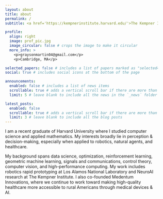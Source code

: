 ```yaml
---
layout: about
title: about
permalink: /
subtitle: <a href='https://kempnerinstitute.harvard.edu/'>The Kempner Institute @ Harvard University</a> and <a href='https://medentum.com/'>Medentum Innovations</a>

profile:
  align: right
  image: prof_pic.jpg
  image_circular: false # crops the image to make it circular
  more_info: >
    <p>graysonmartin04@gmail.com</p>
    <p>Cambridge, MA</p>

selected_papers: false # includes a list of papers marked as "selected={true}"
social: true # includes social icons at the bottom of the page

announcements:
  enabled: false # includes a list of news items
  scrollable: true # adds a vertical scroll bar if there are more than 3 news items
  limit: 5 # leave blank to include all the news in the `_news` folder

latest_posts:
  enabled: false
  scrollable: true # adds a vertical scroll bar if there are more than 3 new posts items
  limit: 3 # leave blank to include all the blog posts
---
```


I am a recent graduate of Harvard University where I studied computer science and applied mathematics. My interests broadly lie in perception & decision-making, especially when applied to robotics, natural agents, and healthcare.

My background spans data science, optimization, reinforcement learning, geometric machine learning, signals and communications, control theory, computer vision, and high-performance computing. My work includes robotics rapid prototyping at Los Alamos National Laboratory and NeuroAI research at The Kempner Institute. I also co-founded Medentum Innovations, where we continue to work toward making high-quality healthcare more accessible to rural Americans through medical devices & AI.
